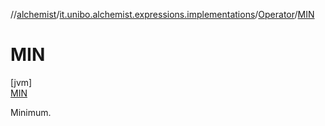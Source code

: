 //[alchemist](../../../../index.md)/[it.unibo.alchemist.expressions.implementations](../../index.md)/[Operator](../index.md)/[MIN](index.md)

# MIN

[jvm]\
[MIN](index.md)

Minimum.
